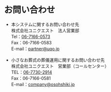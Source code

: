# お問い合わせ

- 本システムに関するお問い合わせ先  
株式会社ユニクエスト　法人営業部  
Tel：[06-7166-0573](tel:0671660573)  
Fax：06-7166-0583  
E-mail：[partner@uqo.jp](mailto:partner@uqo.jp?subject=U-FOSS問い合わせ&amp;body=お問い合わせ内容をご記入ください)
<br><br>
- 小さなお葬式の葬儀運用に関するお問い合わせ先  
株式会社ユニクエスト　営業部（コールセンター）  
TEL：[06-7730-2914](tel:0677302914)    
Fax：06-7166-0581    
E-mail：[company@osohshiki.jp](mailto:company@osohshiki.jp?subject=U-FOSS問い合わせ&amp;body=お問い合わせ内容をご記入ください)